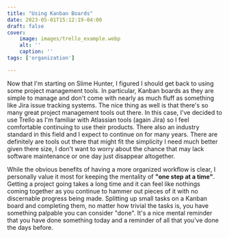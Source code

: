```yaml
---
title: "Using Kanban Boards"
date: 2023-05-01T15:12:19-04:00
draft: false
cover: 
    image: images/trello_example.webp
    alt: ''
    caption: ''
tags: ['organization']

---
```


Now that I'm starting on Slime Hunter, I figured I should get back to using some project management tools. In particular, Kanban boards as they are simple to manage and don't come with nearly as much fluff as something like Jira issue tracking systems. The nice thing as well is that there's so many great project management tools out there. In this case, I've decided to use Trello as I'm familiar with Atlassian tools (again Jira) so I feel comfortable continuing to use their products. There also an industry standard in this field and I expect to continue on for many years. There are definitely are tools out there that might fit the simplicity I need much better given there size, I don't want to worry about the chance that may lack software maintenance or one day just disappear altogether.

While the obvious benefits of having a more organized workflow is clear, I personally value it most for keeping the mentality of **"one step at a time"**. Getting a project going takes a long time and it can feel like nothings coming together as you continue to hammer out pieces of it with no discernable progress being made. Splitting up small tasks on a Kanban board and completing them, no matter how trivial the tasks is, you have something palpable you can consider "done". It's a nice mental reminder that you have done something today and a reminder of all that you've done the days before.
